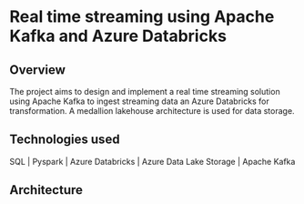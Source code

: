 # Real time streaming using Apache Kafka and Azure Databricks

## Overview
The project aims to design and implement a real time streaming solution using Apache Kafka to ingest streaming data an Azure Databricks for transformation. A medallion lakehouse architecture is used for data storage.

## Technologies used
SQL | Pyspark | Azure Databricks | Azure Data Lake Storage | Apache Kafka

## Architecture
